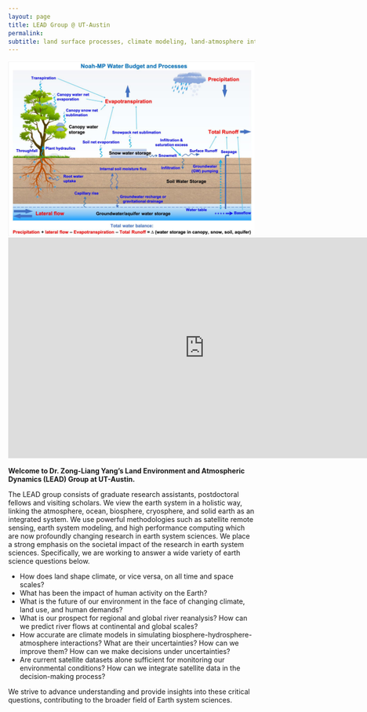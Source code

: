 ```yaml
---
layout: page
title: LEAD Group @ UT-Austin
permalink: 
subtitle: land surface processes, climate modeling, land-atmosphere interaction, hydroclimatology, hydrometeorology
---
```


<img src="img/LEAD.jpg" width="820" align="center"/>

<div style="text-align: center;">
    <iframe width="800" height="450" src="https://www.youtube-nocookie.com/embed/e5cz3WhE_NI?si=vAySsQE4cTpka1Cs&amp;controls=0" title="YouTube video player" frameborder="0" allow="accelerometer; autoplay; clipboard-write; encrypted-media; gyroscope; picture-in-picture; web-share" referrerpolicy="strict-origin-when-cross-origin" allowfullscreen></iframe>
</div>

<Strong>Welcome to Dr. Zong-Liang Yang’s Land Environment and Atmospheric Dynamics (LEAD) Group at UT-Austin.</Strong>

<!--<Strong>考虑在这页放个or embed一个（ref https://water.egr.msu.edu/）背景图片or视频（视频更好），上面文字写LEAD group @ UT Austin. 然后其他文字往下滑才看到</Strong>-->

The LEAD group consists of graduate research assistants, postdoctoral fellows and visiting scholars. We view the earth system in a holistic way, linking the atmosphere, ocean, biosphere, cryosphere, and solid earth as an integrated system. We use powerful methodologies such as satellite remote sensing, earth system modeling, and high performance computing which are now profoundly changing research in earth system sciences. We place a strong emphasis on the societal impact of the research in earth system sciences. Specifically, we are working to answer a wide variety of earth science questions below.

- How does land shape climate, or vice versa, on all time and space scales?
- What has been the impact of human activity on the Earth?
- What is the future of our environment in the face of changing climate, land use, and human demands?
- What is our prospect for regional and global river reanalysis? How can we predict river flows at continental and global scales?
- How accurate are climate models in simulating biosphere-hydrosphere-atmosphere interactions? What are their uncertainties? How can we improve them? How can we make decisions under uncertainties?
- Are current satellite datasets alone sufficient for monitoring our environmental conditions? How can we integrate satellite data in the decision-making process?

We strive to advance understanding and provide insights into these critical questions, contributing to the broader field of Earth system sciences.

<!--<h2><a href="https://lead-utexas.github.io/about/contact">Contact/Inquiries</a></h2>-->
